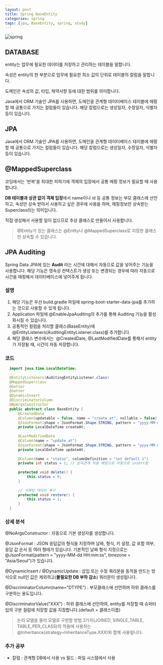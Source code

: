 ```yaml
---
layout: post
title: Spring BaseEntity
categories: spring
tags: [jpa, BaseEntity, spring, study]
---
```

![spring](https://spring.io/img/og-spring.png)

## DATABASE

entity는 업무에 필요한 데이터를 저장하고 관리하는 테이블을 말합니다.

속성은 entity의 한 부분으로 업무에 필요한 최소 값의 단위로 테이블의 칼럼을 말합니다.

도메인은 속성의 값, 타입, 제약사항 등에 대한 범위를 의미합니다.

Java에서 ORM 기술인 JPA를 사용하면, 도메인을 관계형 데이터베이스 테이블에 매핑할 때 공통으로 가지는 컬럼들이 있습니다. 해당 칼럼으로는 생성일자, 수정일자, 식별자 등이 있습니다.


## JPA

Java에서 ORM 기술인 JPA를 사용하면, 도메인을 관계형 데이터베이스 테이블에 매핑할 때 공통으로 가지는 컬럼들이 있습니다. 해당 칼럼으로는 생성일자, 수정일자, 식별자 등이 있습니다.

## @MappedSuperclass

코딩에서는 '반복'을 최대한 피하기에 객체의 입장에서 공통 매핑 정보가 필요할 때 사용합니다.

**DB 테이블과 상관 없이 객체 입장**에서 name이나 id 등 공통 정보는 부모 클래스에 선언하고, 속성만 상속 받아서 사용하고 싶은 경우에 사용을 하며, 매핑정보만 상속받는 Superclass라는 의미입니다.

직접 생성해서 사용할 일이 없으므로 추상 클래스로 만들어서 사용합니다.

> @Entity가 있는 클래스는 @Entity나 @MappedSuperclass로 지정한 클래스만 상속할 수 있습니다.

## JPA Auditing

Spring Data JPA에 있는 **Audit** 라는 시간에 대해서 자동으로 값을 넣어주는 기능을 사용합니다. 해당 기능은 영속성 컨텍스트가 생성 또는 변경되는 경우에 따라 자동으로 시간을 매핑해서 데이터베이스에 넣어주게 됩니다.

### 설명
1.  해당 기능은 우선 build.gradle 파일에 spring-boot-starter-data-jpa를 추가하는 것으로 사용할 수 있게 됩니다.
2.  Application 파일에 @EnableJpaAuditing의 추가를 통해 Auditing 기능을 활성화시킬 수 있습니다.
3.  공통적인 컬럼을 처리할 클래스(BaseEntity)에 @EntityListeners(AuditingEntityListener.class)를 추가합니다.
4.  해당 클래스 변수에서는  @CreatedDate, @LastModifiedDate를 통해서 entity가 저장될 때, 시간이 자동 저장합니다.

### 코드
```java
  import java.time.LocalDateTime;
  
  @EntityListeners(AuditingEntityListener.class)
  @MappedSuperclass
  @Getter
  @Setter
  @DynamicInsert
  @DiscriminatorColumn
  @NoArgsConstructor
  public abstract class BaseEntity {
      @CreatedDate
      @Column(updatable = false, name = "create_at", nullable = false)
      @JsonFormat(shape = JsonFormat.Shape.STRING, pattern = "yyyy-MM-dd HH:mm:ss")
      private LocalDateTime createAt;
  
      @LastModifiedDate
      @Column(name = "update_at")
      @JsonFormat(shape = JsonFormat.Shape.STRING, pattern = "yyyy-MM-dd HH:mm:ss")
      private LocalDateTime updateAt;
  
      @Column(name = "status", columnDefinition = "int default 1")
      private int status = 1; // 상속관계 자동 매핑으로 자동으로 insert됨
  
      protected void delete() {
          this.status = 0;
      }
  
      // 삭제된 데이터 복구
      protected void restore() {
          this.status = 1;
      }
  }
```

### 상세 분석

@NoArgsConstructor : 자동으로 기본 생성자를 생성합니다.

@JsonFormat : JSON 응답값의 형식을 지정하며 날짜, 형식, 키 설정, 값 포함 여부, 응답 값 순서 등 여러 형태가 있습니다. 
기본적인 날짜 형식 지정으로는 @JsonFormat(pattern = "yyyy-MM-dd HH:mm:ss", timezone = "Asia/Seoul")가 있습니다.

@DynamicInsert / @DynamicUpdate : 삽입 또는 수정 쿼리문을 동적을 만드는 방식으로 null인 값은 제외하고(**불필요한 DB 부하 감소**) 쿼리문이 생성됩니다.

@DiscriminatorColumn(name="DTYPE") : 부모클래스에 선언하며 하위 클래스를 구분하는 용도입니다.

@DiscriminatorValue("XXX") : 하위 클래스에 선언하여, entity를 저장할 때 슈퍼타입의 구분 컬럼에 저장할 값을 지정합니다.(default = 클래스이름)

> 논리 모델을 물리 모델로 구현할 방법 3가지(JOINED, SINGLE_TABLE, TABLE_PER_CLASS)의 적용에 사용하는 @Inheritance(strategy=InheritanceType.XXX)와 함께 사용됩니다.


### 추가 공부

-   칼럼 : 관계형 DB에서 사용 vs 필드 : 파일 시스템에서 사용
